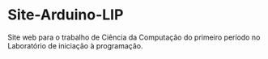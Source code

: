 # Site-Arduino-LIP
Site web para o trabalho de Ciência da Computação do primeiro período no Laboratório de iniciação à programação.
